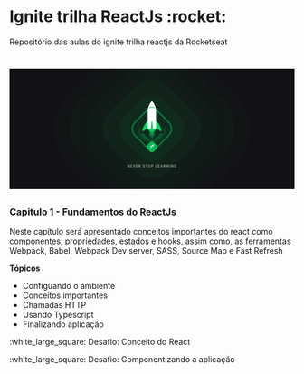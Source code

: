 <h1> Ignite trilha ReactJs :rocket:</h1> 
Repositório  das aulas do ignite trilha reactjs da Rocketseat 
<h1 align="center">
    <img alt="Ignite" src="ignite.png" width="700px" />
</h1>
<h3>Capitulo 1 - Fundamentos do ReactJs</h3>
<p>Neste capítulo será apresentado conceitos importantes do react como componentes, propriedades, estados e hooks,
assim como, as ferramentas Webpack, Babel, Webpack Dev server, SASS, Source Map e Fast Refresh</p>
<b>Tópicos</b>
  <ul>
    <li>Configuando o ambiente</li>
    <li>Conceitos importantes</li>
    <li>Chamadas HTTP</li>
    <li>Usando Typescript</li>
    <li>Finalizando aplicação</li>
  </ul>

<p>:white_large_square: Desafio: Conceito do React </p>
<p>:white_large_square: Desafio: Componentizando a aplicação </p>
